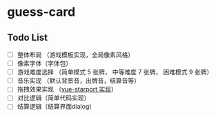 # guess-card

## Todo List

- [ ] 整体布局 （游戏模板实现，全局像素风格）
- [ ] 像素字体（字体包）
- [ ] 游戏难度选择 （简单模式 5 张牌， 中等难度 7 张牌， 困难模式 9 张牌）
- [ ] 音乐实现 （默认背景音，出牌音，结算音等）
- [ ] 拖拽效果实现 （[vue-starport 实现](https://github.com/antfu/vue-starport)）
- [ ] 对比逻辑（简单代码实现）
- [ ] 结算逻辑（结算界面dialog）
